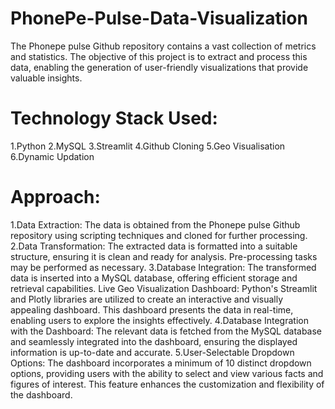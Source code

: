 # PhonePe-Pulse-Data-Visualization

The Phonepe pulse Github repository contains a vast collection of metrics and statistics. The objective of this project is to extract and process this data, enabling the generation of user-friendly visualizations that provide valuable insights.

# Technology Stack Used:

1.Python
2.MySQL
3.Streamlit
4.Github Cloning
5.Geo Visualisation
6.Dynamic Updation

# Approach:

1.Data Extraction: The data is obtained from the Phonepe pulse Github repository using scripting techniques and cloned for further processing.
2.Data Transformation: The extracted data is formatted into a suitable structure, ensuring it is clean and ready for analysis. Pre-processing tasks may be performed as necessary.
3.Database Integration: The transformed data is inserted into a MySQL database, offering efficient storage and retrieval capabilities.
Live Geo Visualization Dashboard: Python's Streamlit and Plotly libraries are utilized to create an interactive and visually appealing dashboard. This dashboard presents the data in real-time, enabling users to explore the insights effectively.
4.Database Integration with the Dashboard: The relevant data is fetched from the MySQL database and seamlessly integrated into the dashboard, ensuring the displayed information is up-to-date and accurate.
5.User-Selectable Dropdown Options: The dashboard incorporates a minimum of 10 distinct dropdown options, providing users with the ability to select and view various facts and figures of interest. This feature enhances the customization and flexibility of the dashboard.
